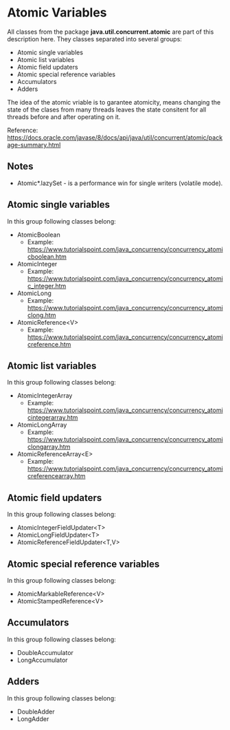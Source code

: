 # Atomic Variables
All classes from the package **java.util.concurrent.atomic** are part of this description here. They classes separated into several groups:
* Atomic single variables
* Atomic list variables
* Atomic field updaters
* Atomic special reference variables
* Accumulators
* Adders

The idea of the atomic vriable is to garantee atomicity, means changing the state of the clases from many threads leaves the state consitent for all threads before and after operating on it.

Reference: https://docs.oracle.com/javase/8/docs/api/java/util/concurrent/atomic/package-summary.html

## Notes
* Atomic*.lazySet - is a performance win for single writers (volatile mode).

## Atomic single variables
In this group following classes belong:
* AtomicBoolean
  * Example: https://www.tutorialspoint.com/java_concurrency/concurrency_atomicboolean.htm
* AtomicInteger
  * Example: https://www.tutorialspoint.com/java_concurrency/concurrency_atomic_integer.htm
* AtomicLong
  * Example: https://www.tutorialspoint.com/java_concurrency/concurrency_atomiclong.htm 
* AtomicReference\<V\>
  * Example: https://www.tutorialspoint.com/java_concurrency/concurrency_atomicreference.htm

## Atomic list variables
In this group following classes belong:
* AtomicIntegerArray
  * Example: https://www.tutorialspoint.com/java_concurrency/concurrency_atomicintegerarray.htm
* AtomicLongArray
  * Example: https://www.tutorialspoint.com/java_concurrency/concurrency_atomiclongarray.htm
* AtomicReferenceArray\<E\>
  * Example: https://www.tutorialspoint.com/java_concurrency/concurrency_atomicreferencearray.htm

## Atomic field updaters
In this group following classes belong:
* AtomicIntegerFieldUpdater\<T\>
* AtomicLongFieldUpdater\<T\>
* AtomicReferenceFieldUpdater\<T,V\>

## Atomic special reference variables
In this group following classes belong:
* AtomicMarkableReference\<V\>
* AtomicStampedReference\<V\>

## Accumulators
In this group following classes belong:
* DoubleAccumulator
* LongAccumulator

## Adders
In this group following classes belong:
* DoubleAdder
* LongAdder



